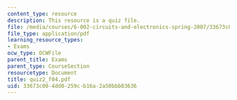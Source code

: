 ```yaml
---
content_type: resource
description: This resource is a quiz file.
file: /media/courses/6-002-circuits-and-electronics-spring-2007/33673c004dd0259cb16a2a50bbb83636_quiz2_f04.pdf
file_type: application/pdf
learning_resource_types:
- Exams
ocw_type: OCWFile
parent_title: Exams
parent_type: CourseSection
resourcetype: Document
title: quiz2_f04.pdf
uid: 33673c00-4dd0-259c-b16a-2a50bbb83636
---
```

